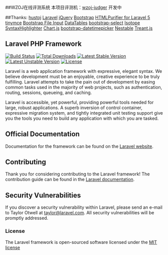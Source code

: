 ##WZOJ在线评测系统
本项目评测机：[wzoj-judger](https://github.com/massimodong/wzoj-judger)
开发中

##Thanks:
[hustoj](https://github.com/zhblue/hustoj)
[Laravel](https://laravel.com/)
[jQuery](https://jquery.com/)
[Bootstrap](http://getbootstrap.com/)
[HTMLPurifier for Laravel 5](https://github.com/mewebstudio/Purifier)
[tinymce](https://www.tinymce.com/)
[Bootstrap File Input](https://github.com/kartik-v/bootstrap-fileinput)
[DataTables](https://datatables.net/)
[bootstrap-select](https://silviomoreto.github.io/bootstrap-select/)
[Isotope](http://isotope.metafizzy.co/)
[SyntaxHighlighter](http://alexgorbatchev.com/SyntaxHighlighter/)
[Chart.js](http://www.chartjs.org/)
[bootstrap-datetimepicker](http://www.malot.fr/bootstrap-datetimepicker/index.php)
[Nestable](https://github.com/dbushell/Nestable)
[Treant.js](http://fperucic.github.io/treant-js/)

## Laravel PHP Framework

[![Build Status](https://travis-ci.org/laravel/framework.svg)](https://travis-ci.org/laravel/framework)
[![Total Downloads](https://poser.pugx.org/laravel/framework/d/total.svg)](https://packagist.org/packages/laravel/framework)
[![Latest Stable Version](https://poser.pugx.org/laravel/framework/v/stable.svg)](https://packagist.org/packages/laravel/framework)
[![Latest Unstable Version](https://poser.pugx.org/laravel/framework/v/unstable.svg)](https://packagist.org/packages/laravel/framework)
[![License](https://poser.pugx.org/laravel/framework/license.svg)](https://packagist.org/packages/laravel/framework)

Laravel is a web application framework with expressive, elegant syntax. We believe development must be an enjoyable, creative experience to be truly fulfilling. Laravel attempts to take the pain out of development by easing common tasks used in the majority of web projects, such as authentication, routing, sessions, queueing, and caching.

Laravel is accessible, yet powerful, providing powerful tools needed for large, robust applications. A superb inversion of control container, expressive migration system, and tightly integrated unit testing support give you the tools you need to build any application with which you are tasked.

## Official Documentation

Documentation for the framework can be found on the [Laravel website](http://laravel.com/docs).

## Contributing

Thank you for considering contributing to the Laravel framework! The contribution guide can be found in the [Laravel documentation](http://laravel.com/docs/contributions).

## Security Vulnerabilities

If you discover a security vulnerability within Laravel, please send an e-mail to Taylor Otwell at taylor@laravel.com. All security vulnerabilities will be promptly addressed.

### License

The Laravel framework is open-sourced software licensed under the [MIT license](http://opensource.org/licenses/MIT)
